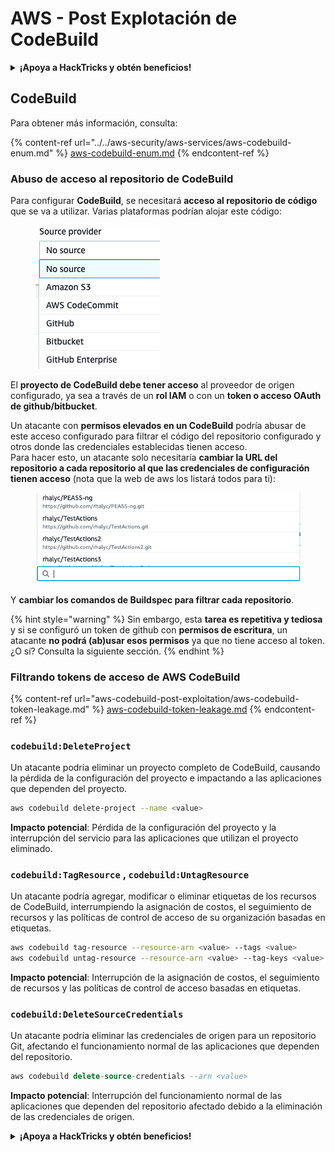 # AWS - Post Explotación de CodeBuild

<details>

<summary><strong>¡Apoya a HackTricks y obtén beneficios!</strong></summary>

* Si deseas ver a tu **empresa anunciada en HackTricks** o si deseas acceder a la **última versión de PEASS o descargar HackTricks en PDF**, ¡consulta los [**PLANES DE SUSCRIPCIÓN**](https://github.com/sponsors/carlospolop)!
* Obtén el [**oficial PEASS & HackTricks swag**](https://peass.creator-spring.com)
* Descubre [**The PEASS Family**](https://opensea.io/collection/the-peass-family), nuestra colección de exclusivos [**NFTs**](https://opensea.io/collection/the-peass-family)
* **Únete al** 💬 [**grupo de Discord**](https://discord.gg/hRep4RUj7f) o al [**grupo de telegram**](https://t.me/peass) o **sígueme** en **Twitter** 🐦 [**@carlospolopm**](https://twitter.com/carlospolopm).
* **Comparte tus trucos de hacking enviando PR a los repositorios de GitHub de** [**HackTricks**](https://github.com/carlospolop/hacktricks) y [**HackTricks Cloud**](https://github.com/carlospolop/hacktricks-cloud).

</details>

## CodeBuild

Para obtener más información, consulta:

{% content-ref url="../../aws-security/aws-services/aws-codebuild-enum.md" %}
[aws-codebuild-enum.md](../../aws-security/aws-services/aws-codebuild-enum.md)
{% endcontent-ref %}

### Abuso de acceso al repositorio de CodeBuild

Para configurar **CodeBuild**, se necesitará **acceso al repositorio de código** que se va a utilizar. Varias plataformas podrían alojar este código:

<figure><img src="../../../.gitbook/assets/image (3) (5).png" alt=""><figcaption></figcaption></figure>

El **proyecto de CodeBuild debe tener acceso** al proveedor de origen configurado, ya sea a través de un **rol IAM** o con un **token o acceso OAuth de github/bitbucket**.

Un atacante con **permisos elevados en un CodeBuild** podría abusar de este acceso configurado para filtrar el código del repositorio configurado y otros donde las credenciales establecidas tienen acceso.\
Para hacer esto, un atacante solo necesitaría **cambiar la URL del repositorio a cada repositorio al que las credenciales de configuración tienen acceso** (nota que la web de aws los listará todos para ti):

<figure><img src="../../../.gitbook/assets/image (11).png" alt=""><figcaption></figcaption></figure>

Y **cambiar los comandos de Buildspec para filtrar cada repositorio**.

{% hint style="warning" %}
Sin embargo, esta **tarea es repetitiva y tediosa** y si se configuró un token de github con **permisos de escritura**, un atacante **no podrá (ab)usar esos permisos** ya que no tiene acceso al token.\
¿O sí? Consulta la siguiente sección.
{% endhint %}

### Filtrando tokens de acceso de AWS CodeBuild

{% content-ref url="aws-codebuild-post-exploitation/aws-codebuild-token-leakage.md" %}
[aws-codebuild-token-leakage.md](aws-codebuild-post-exploitation/aws-codebuild-token-leakage.md)
{% endcontent-ref %}

### `codebuild:DeleteProject`

Un atacante podría eliminar un proyecto completo de CodeBuild, causando la pérdida de la configuración del proyecto e impactando a las aplicaciones que dependen del proyecto.

```bash
aws codebuild delete-project --name <value>
```

**Impacto potencial**: Pérdida de la configuración del proyecto y la interrupción del servicio para las aplicaciones que utilizan el proyecto eliminado.

### `codebuild:TagResource` , `codebuild:UntagResource`

Un atacante podría agregar, modificar o eliminar etiquetas de los recursos de CodeBuild, interrumpiendo la asignación de costos, el seguimiento de recursos y las políticas de control de acceso de su organización basadas en etiquetas.

```bash
aws codebuild tag-resource --resource-arn <value> --tags <value>
aws codebuild untag-resource --resource-arn <value> --tag-keys <value>
```

**Impacto potencial**: Interrupción de la asignación de costos, el seguimiento de recursos y las políticas de control de acceso basadas en etiquetas.

### `codebuild:DeleteSourceCredentials`

Un atacante podría eliminar las credenciales de origen para un repositorio Git, afectando el funcionamiento normal de las aplicaciones que dependen del repositorio.

```sql
aws codebuild delete-source-credentials --arn <value>
```

**Impacto potencial**: Interrupción del funcionamiento normal de las aplicaciones que dependen del repositorio afectado debido a la eliminación de las credenciales de origen.

<details>

<summary><strong>¡Apoya a HackTricks y obtén beneficios!</strong></summary>

* Si deseas ver a tu **empresa anunciada en HackTricks** o si deseas acceder a la **última versión de PEASS o descargar HackTricks en PDF**, ¡consulta los [**PLANES DE SUSCRIPCIÓN**](https://github.com/sponsors/carlospolop)!
* Obtén el [**oficial PEASS & HackTricks swag**](https://peass.creator-spring.com)
* Descubre [**The PEASS Family**](https://opensea.io/collection/the-peass-family), nuestra colección de exclusivos [**NFTs**](https://opensea.io/collection/the-peass-family)
* **Únete al** 💬 [**grupo de Discord**](https://discord.gg/hRep4RUj7f) o al [**grupo de telegram**](https://t.me/peass) o **sígueme** en **Twitter** 🐦 [**@carlospolopm**](https://twitter.com/carlospolopm).
* **Comparte tus trucos de hacking enviando PR a los repositorios de GitHub de** [**HackTricks**](https://github.com/carlospolop/hacktricks) y [**HackTricks Cloud**](https://github.com/carlospolop/hacktricks-cloud).

</details>